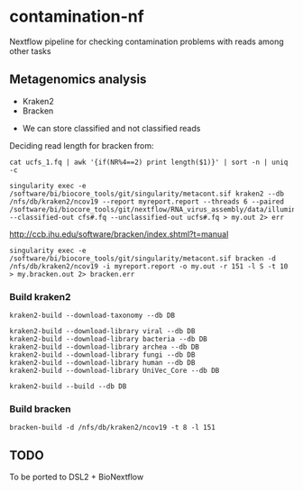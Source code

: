 # contamination-nf
Nextflow pipeline for checking contamination problems with reads among other tasks

## Metagenomics analysis

- Kraken2
- Bracken

* We can store classified and not classified reads

Deciding read length for bracken from:

```cat ucfs_1.fq | awk '{if(NR%4==2) print length($1)}' | sort -n | uniq -c```

```
singularity exec -e /software/bi/biocore_tools/git/singularity/metacont.sif kraken2 --db /nfs/db/kraken2/ncov19 --report myreport.report --threads 6 --paired /software/bi/biocore_tools/git/nextflow/RNA_virus_assembly/data/illumina/mydata* --classified-out cfs#.fq --unclassified-out ucfs#.fq > my.out 2> err
```

http://ccb.jhu.edu/software/bracken/index.shtml?t=manual

```
singularity exec -e /software/bi/biocore_tools/git/singularity/metacont.sif bracken -d /nfs/db/kraken2/ncov19 -i myreport.report -o my.out -r 151 -l S -t 10 > my.bracken.out 2> bracken.err
```

### Build kraken2

```
kraken2-build --download-taxonomy --db DB

kraken2-build --download-library viral --db DB
kraken2-build --download-library bacteria --db DB
kraken2-build --download-library archea --db DB
kraken2-build --download-library fungi --db DB
kraken2-build --download-library human --db DB
kraken2-build --download-library UniVec_Core --db DB

kraken2-build --build --db DB
```

### Build bracken

```bracken-build -d /nfs/db/kraken2/ncov19 -t 8 -l 151```


## TODO

To be ported to DSL2 + BioNextflow
